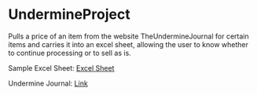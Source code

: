# UndermineProject
Pulls a price of an item from the website TheUndermineJournal for certain items and carries it into an excel sheet, allowing the user to know whether to continue processing or to sell as is.

Sample Excel Sheet: [Excel Sheet](https://docs.google.com/spreadsheets/d/15Ig-rRYt9kQRMgYTCNWjC2smXuFelJX3mSn0p088qJk/edit?usp=sharing)

Undermine Journal: [Link](https://theunderminejournal.com/#us)
